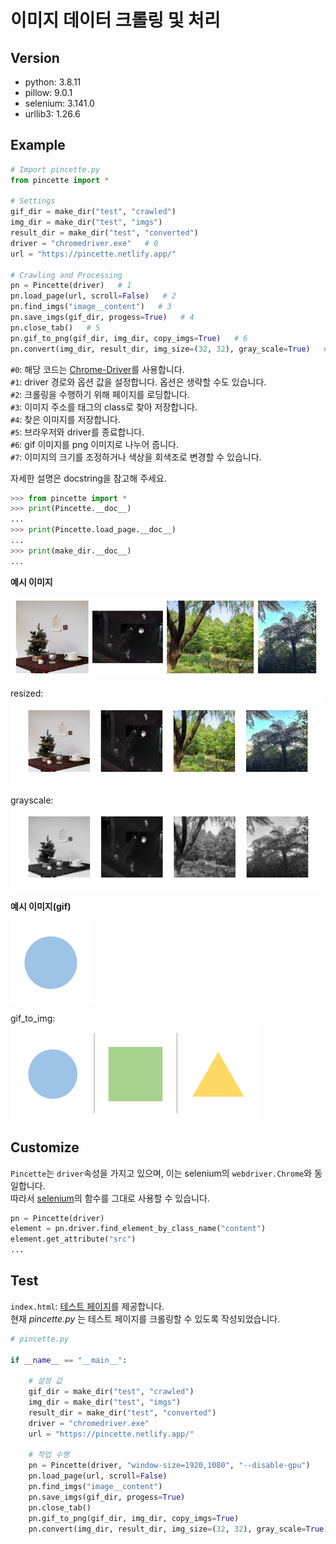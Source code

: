 # 이미지 데이터 크롤링 및 처리


## Version

- python: 3.8.11  
- pillow: 9.0.1  
- selenium: 3.141.0  
- urllib3: 1.26.6  


## Example

```python
# Import pincette.py
from pincette import *

# Settings
gif_dir = make_dir("test", "crawled")
img_dir = make_dir("test", "imgs")
result_dir = make_dir("test", "converted")
driver = "chromedriver.exe"   # 0
url = "https://pincette.netlify.app/"

# Crawling and Processing
pn = Pincette(driver)   # 1
pn.load_page(url, scroll=False)   # 2
pn.find_imgs("image__content")   # 3
pn.save_imgs(gif_dir, progess=True)   # 4
pn.close_tab()   # 5
pn.gif_to_png(gif_dir, img_dir, copy_imgs=True)   # 6
pn.convert(img_dir, result_dir, img_size=(32, 32), gray_scale=True)   # 7
```
`#0`: 해당 코드는 <a href="https://chromedriver.chromium.org/downloads" target="_blank">Chrome-Driver</a>를 사용합니다.  
`#1`: driver 경로와 옵션 값을 설정합니다. 옵션은 생략할 수도 있습니다.  
`#2`: 크롤링을 수행하기 위해 페이지를 로딩합니다.  
`#3`: 이미지 주소를 태그의 class로 찾아 저장합니다.  
`#4`: 찾은 이미지를 저장합니다.  
`#5`: 브라우저와 driver를 종료합니다.  
`#6`: gif 이미지를 png 이미지로 나누어 줍니다.  
`#7`: 이미지의 크기를 조정하거나 색상을 회색조로 변경할 수 있습니다.  


자세한 설명은 docstring을 참고해 주세요.  
```python
>>> from pincette import *
>>> print(Pincette.__doc__)
...
>>> print(Pincette.load_page.__doc__)
...
>>> print(make_dir.__doc__)
...
```

**예시 이미지**

<img src="./pages/assets/readme-1.png" alt="크롤링 샘플">

resized:  
<img src="./pages/assets/readme-2.png" alt="크기 조정 결과">

grayscale:  
<img src="./pages/assets/readme-3.png" alt="회색조 변환 결과">

**예시 이미지(gif)**

<img src="./pages/assets/shape.gif" alt="크롤링 샘플 gif" width=130>

gif_to_img:  
<img src="./pages/assets/readme-4.png" alt="회색조 변환 결과">


## Customize

`Pincette`는 `driver`속성을 가지고 있으며, 이는 selenium의 `webdriver.Chrome`와 동일합니다.  
따라서 <a href="https://www.selenium.dev/documentation/webdriver/elements/finders/" target="_blank">selenium</a>의 함수를 그대로 사용할 수 있습니다.  
```python
pn = Pincette(driver)
element = pn.driver.find_element_by_class_name("content")
element.get_attribute("src")
...
```


## Test

`index.html`: [테스트 페이지](https://pincette.netlify.app/)를 제공합니다.  
현재 _pincette.py_ 는 테스트 페이지를 크롤링할 수 있도록 작성되었습니다.  
  
```python
# pincette.py

if __name__ == "__main__":

    # 설정 값
    gif_dir = make_dir("test", "crawled")
    img_dir = make_dir("test", "imgs")
    result_dir = make_dir("test", "converted")
    driver = "chromedriver.exe"
    url = "https://pincette.netlify.app/"

    # 작업 수행
    pn = Pincette(driver, "window-size=1920,1080", "--disable-gpu")
    pn.load_page(url, scroll=False)
    pn.find_imgs("image__content")
    pn.save_imgs(gif_dir, progess=True)
    pn.close_tab()
    pn.gif_to_png(gif_dir, img_dir, copy_imgs=True)
    pn.convert(img_dir, result_dir, img_size=(32, 32), gray_scale=True)
```